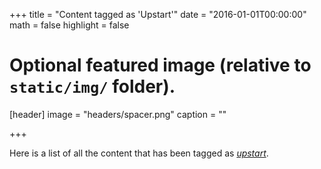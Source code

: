 +++
title = "Content tagged as 'Upstart'"
date = "2016-01-01T00:00:00"
math = false
highlight = false

# Optional featured image (relative to `static/img/` folder).
[header]
image = "headers/spacer.png"
caption = ""

+++

Here is a list of all the content that has been tagged as *[upstart](https://f1.holisticinfosecforwebdevelopers.com/chap03.html#vps-countermeasures-lack-of-visibility-proactive-monitoring-sysvinit-upstart-systemd-runit)*.
